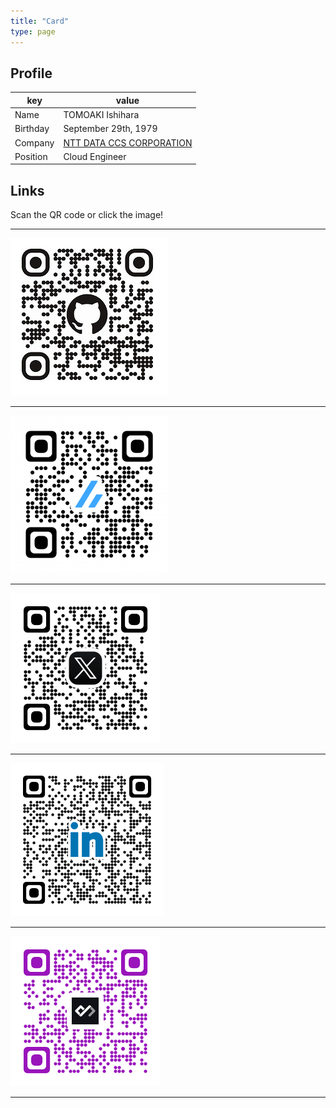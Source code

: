 ```yaml
---
title: "Card"
type: page
---
```


## Profile<!-- omit in toc -->

| key      | value                                                      |
| -------- | ---------------------------------------------------------- |
| Name     | TOMOAKI Ishihara                                           |
| Birthday | September 29th, 1979                                       |
| Company  | [NTT DATA CCS CORPORATION](https://www.nttdata-ccs.co.jp/) |
| Position | Cloud Engineer                                             |


## Links

Scan the QR code or click the image!

---

[![GitHub](../images/qr-github-252.jpg)](https://ishiharatma.github.io/)

---

[![Zenn](../images/qr-zenn.png)](https://zenn.dev/issy)

---

[![X](../images/qr-x.png)](https://x.com/issy55829654)

---

[![LinkdedIn](../images/qr-linkedin.png)](https://www.linkedin.com/in/tomoaki-ishihara-a48232203/)

---

[![daily.dev](../images/qr-daily-dev.png)](https://app.daily.dev/issy929)

---